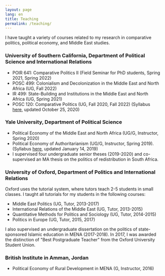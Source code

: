 ```yaml
---
layout: page
lang: en
title: Teaching
permalink: /teaching/
---
```

I have taught a variety of courses related to my research in comparative politics, political economy, and Middle East studies. 

### University of Southern California, Department of Political Science and International Relations
- POIR 641: Comparative Politics II (Field Seminar for PhD students, Spring 2021, Spring 2022)
- POSC 499: Colonialism and Decolonization in the Middle East and North Africa (UG, Fall 2022)
- IR 499: State-Building and Institutions in the Middle East and North Africa (UG, Spring 2021)
- POSC 120: Comparative Politics (UG, Fall 2020, Fall 2022) (Syllabus [here](/assets/Pol120_ComparativePolitics_Fall2020.pdf), updated October 25, 2020)

### Yale University, Department of Political Science
- Political Economy of the Middle East and North Africa (UG/G, Instructor, Spring 2020)
- Political Economy of Authoritarianism (UG/G, Instructor, Spring 2019).  (Syllabus [here](/assets/PolEcon_Authoritarianism.pdf), updated January 14, 2019)
- I supervised four undergraduate senior theses (2019-2020) and co-supervised an MA thesis on the politics of redistribution in South Africa. 

### University of Oxford, Department of Politics and International Relations
Oxford uses the tutorial system, where tutors teach 2-5 students in small classes. I taught all tutorials for my students in the following courses:
- Middle East Politics (UG, Tutor, 2013-2017) 
- International Relations of the Middle East (UG, Tutor, 2013-2015)
- Quantitative Methods for Politics and Sociology (UG, Tutor, 2014-2015)
- Politics in Europe  (UG, Tutor, 2015, 2017)

I also supervised an undergraduate dissertation on the politics of state-sponsored Islamic education in MENA (2017-2018). In 2017, I was awarded the distinction of "Best Postgraduate Teacher" from the Oxford University Student Union.

### British Institute in Amman, Jordan
- Political Economy of Rural Development in MENA (G, Instructor, 2016)
